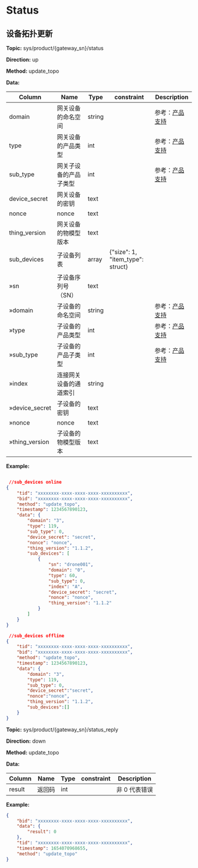 
 # Status

## 设备拓扑更新


**Topic:** sys/product/{gateway_sn}/status

**Direction:** up

**Method:** update_topo

**Data:**

|Column|Name|Type|constraint|Description|
|---|---|---|---|---|
|domain|网关设备的命名空间|string|  |参考：[产品支持](https://developer.dji.com/doc/cloud-api-tutorial/cn/overview/product-support.html)|
|type|网关设备的产品类型|int|  |参考：[产品支持](https://developer.dji.com/doc/cloud-api-tutorial/cn/overview/product-support.html)|
|sub_type|网关子设备的产品子类型|int|  |参考：[产品支持](https://developer.dji.com/doc/cloud-api-tutorial/cn/overview/product-support.html)|
|device_secret|网关设备的密钥|text|  ||
|nonce|nonce|text|  ||
|thing_version|网关设备的物模型版本|text|  ||
|sub_devices|子设备列表|array|  {"size": 1, "item_type": struct}  ||
|»sn|子设备序列号（SN）|text|  ||
|»domain|子设备的命名空间|string|  |参考：[产品支持](https://developer.dji.com/doc/cloud-api-tutorial/cn/overview/product-support.html)|
|»type|子设备的产品类型|int|  |参考：[产品支持](https://developer.dji.com/doc/cloud-api-tutorial/cn/overview/product-support.html)|
|»sub_type|子设备的产品子类型|int|  |参考：[产品支持](https://developer.dji.com/doc/cloud-api-tutorial/cn/overview/product-support.html)|
|»index|连接网关设备的通道索引|string|  ||
|»device_secret|子设备的密钥|text|  ||
|»nonce|nonce|text|  ||
|»thing_version|子设备的物模型版本|text|  ||


 

**Example:**
```json

 //sub_devices online  
{
	"tid": "xxxxxxxx-xxxx-xxxx-xxxx-xxxxxxxxxx",
	"bid": "xxxxxxxx-xxxx-xxxx-xxxx-xxxxxxxxxx",
	"method": "update_topo",
	"timestamp": 1234567890123,
	"data": {
		"domain": "3",
		"type": 119,
		"sub_type": 0,
		"device_secret": "secret",
		"nonce": "nonce",
		"thing_version": "1.1.2",
		"sub_devices": [
			{
				"sn": "drone001",
				"domain": "0",
				"type": 60,
				"sub_type": 0,
				"index": "A",
				"device_secret": "secret",
				"nonce": "nonce",
				"thing_version": "1.1.2"
			}
		]
	}
}

 //sub_devices offline 
{
    "tid": "xxxxxxxx-xxxx-xxxx-xxxx-xxxxxxxxxx",
    "bid": "xxxxxxxx-xxxx-xxxx-xxxx-xxxxxxxxxx",
    "method": "update_topo",
    "timestamp": 1234567890123,
    "data": {
        "domain": "3",
        "type": 119,
        "sub_type": 0,
        "device_secret":"secret",
        "nonce":"nonce",
        "thing_version": "1.1.2",
        "sub_devices":[]
    }
} 
```

**Topic:** sys/product/{gateway_sn}/status_reply

**Direction:** down

**Method:** update_topo

**Data:**

|Column|Name|Type|constraint|Description|
|---|---|---|---|---|
|result|返回码|int|  |非 0 代表错误|

**Example:**
```json
{
	"bid": "xxxxxxxx-xxxx-xxxx-xxxx-xxxxxxxxxx",
	"data": {
		"result": 0
	},
	"tid": "xxxxxxxx-xxxx-xxxx-xxxx-xxxxxxxxxx",
	"timestamp": 1654070968655,
	"method": "update_topo"
}
```


